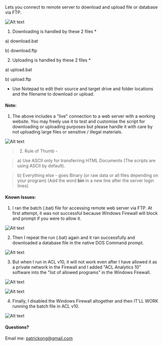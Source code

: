 Lets you connect to remote server to download and upload file or database via FTP.

![Alt text](http://173.0.133.251/images/GitHub/FTP_Download_and_Upload.gif "Download and Upload Files")

1)  Downloading is handled by these 2 files *

a)  download.bat

b)  download.ftp


2)  Uploading is handled by these 2 files *

a)  upload.bat

b)  upload.ftp

* Use Notepad to edit their source and target drive and folder locations and the filename to download or upload.



#### Note: ####

1)  The above includes a "live" connection to a web server with a working website.  You may freely use it to test and customise the script for downloading or uploading purposes but please handle it with care by not uploading large files or sensitive / illegal materials.

![Alt text](http://173.0.133.251/images/GitHub/ASCII-Binary.gif "ASCII and Binary files")

> 2)  Rule of Thumb - 

> a)  Use ASCII only for transferring HTML Documents (The scripts are using ASCII by default).

> b)  Everything else - goes Binary (or raw data or all files depending on your program) (Add the word __bin__ in a new line after the server login lines)




#### Known Issues: ####

1)  I ran the batch (.bat) file for accessing remote web server via FTP.  At first attempt, it was not successful because Windows Firewall will block and prompt if you were to allow it.

![Alt text](http://173.0.133.251/images/GitHub/Firewall_Blocked_Allow_Access.gif "Firewall Prompt for Permission")

2)  Then I repeat the run (.bat) again and it ran successfully and downloaded a database file in the native DOS Command prompt.

![Alt text](http://173.0.133.251/images/GitHub/DOS-Downloaded.gif "Downloaded using DOS prompt")

3)  But when I run in ACL v10, it will not work even after I have allowed it as a private network in the Firewall and I added "ACL Analytics 10" software into the "list of allowed programs" in the Windows Firewall.

![Alt text](http://173.0.133.251/images/GitHub/In-ACL-Not-Downloading-Unless-Firewall-Switched-Off.gif "In ACL Not Downloading Unless Firewall Switched Off")

![Alt text](http://173.0.133.251/images/GitHub/list_of_allowed_programs.gif "ACL v10 in List of Allowed Programs")

4)  Finally, I disabled the Windows Firewall altogether and then IT'LL WORK running the batch file in ACL v10.

![Alt text](http://173.0.133.251/images/GitHub/Firewall-Off.gif "Firewall Switched Off")


#### Questions? ####

Email me: patrickong@gmail.com

